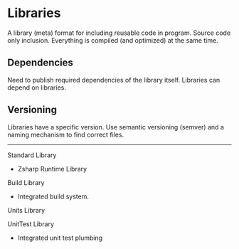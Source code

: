 # Libraries

A library (meta) format for including reusable code in program.
Source code only inclusion. Everything is compiled (and optimized) at the same time.

## Dependencies

Need to publish required dependencies of the library itself. Libraries can depend on libraries.

## Versioning

Libraries have a specific version. Use semantic versioning (semver) and a naming mechanism to find correct files.

---

Standard Library

- Zsharp Runtime Library

Build Library

- Integrated build system.

Units Library

UnitTest Library

- Integrated unit test plumbing